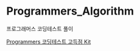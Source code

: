 # Programmers_Algorithm
프로그래머스 코딩테스트 풀이

[Programmers 코딩테스트 고득점 Kit](https://school.programmers.co.kr/learn/challenges?tab=algorithm_practice_kit)
